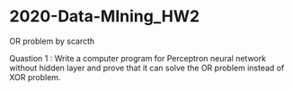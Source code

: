 # 2020-Data-MIning_HW2
OR problem by scarcth 

Quastion 1 : Write a computer program for Perceptron neural network without hidden layer and prove that it can solve the OR problem instead of XOR problem.

